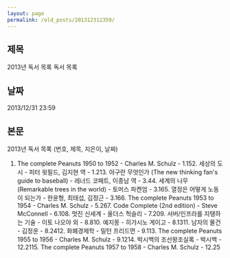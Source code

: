```yaml
---
layout: page
permalink: /old_posts/201312312359/
---
```


## 제목
2013년 독서 목록 독서 목록

## 날짜
2013/12/31 23:59

## 본문
2013년 독서 목록 (번호, 제목, 지은이, 날짜)

1. The complete Peanuts 1950 to 1952 - Charles M. Schulz - 1.152. 세상의 도시 - 피터 윗필드, 김지현 역 - 1.213. 야구란 무엇인가 (The new thinking fan's guide to baseball) - 레너드 코페트, 이종남 역 - 3.44. 세계의 나무 (Remarkable trees in the world) - 토머스 파켄엄 - 3.165. 열정은 어떻게 노동이 되는가 - 한윤형, 최태섭, 김정근 - 3.166. The complete Peanuts 1953 to 1954 - Charles M. Schulz - 5.267. Code Complete (2nd edition) - Steve McConnell - 6.108. 멋진 신세계 - 올더스 헉슬리 - 7.209. 서버/인프라를 지탱하는 기술 - 이토 나오야 외 - 8.810. 예지몽 - 히가시노 게이고 - 8.1311. 남자의 물건 - 김정운 - 8.2412. 화폐경제학 - 밀턴 프리드먼 - 9.113. The complete Peanuts 1955 to 1956 - Charles M. Schulz - 9.1214. 박시백의 조선왕조실록 - 박시백 - 12.2115. The complete Peanuts 1957 to 1958 - Charles M. Schulz - 12.25
